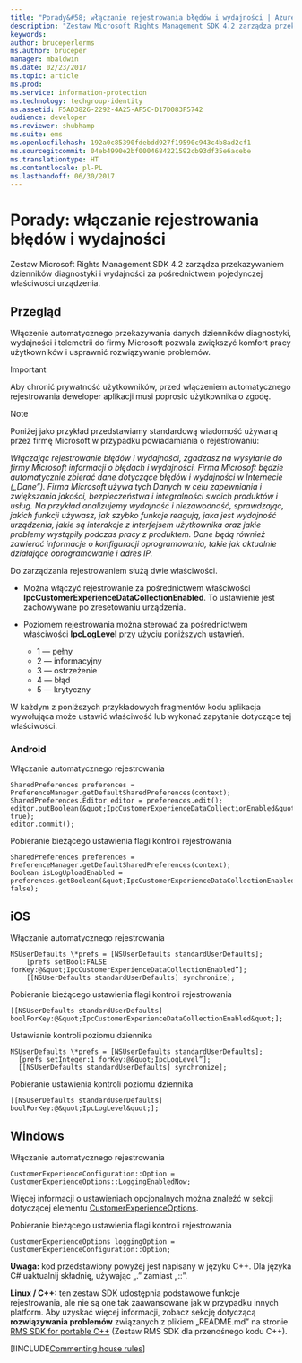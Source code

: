 ```yaml
---
title: "Porady&#58; włączanie rejestrowania błędów i wydajności | Azure RMS"
description: "Zestaw Microsoft Rights Management SDK 4.2 zarządza przekazywaniem dzienników diagnostyki i wydajności za pośrednictwem pojedynczej właściwości urządzenia."
keywords: 
author: bruceperlerms
ms.author: bruceper
manager: mbaldwin
ms.date: 02/23/2017
ms.topic: article
ms.prod: 
ms.service: information-protection
ms.technology: techgroup-identity
ms.assetid: F5AD3826-2292-4A25-AF5C-D17D083F5742
audience: developer
ms.reviewer: shubhamp
ms.suite: ems
ms.openlocfilehash: 192a0c85390fdebdd927f19590c943c4b8ad2cf1
ms.sourcegitcommit: 04eb4990e2bf0004684221592cb93df35e6acebe
ms.translationtype: HT
ms.contentlocale: pl-PL
ms.lasthandoff: 06/30/2017
---
```

# <a name="how-to-enable-error-and-performance-logging"></a>Porady: włączanie rejestrowania błędów i wydajności
Zestaw Microsoft Rights Management SDK 4.2 zarządza przekazywaniem dzienników diagnostyki i wydajności za pośrednictwem pojedynczej właściwości urządzenia.

## <a name="overview"></a>Przegląd ##
Włączenie automatycznego przekazywania danych dzienników diagnostyki, wydajności i telemetrii do firmy Microsoft pozwala zwiększyć komfort pracy użytkowników i usprawnić rozwiązywanie problemów. 

> [!IMPORTANT] 
> Aby chronić prywatność użytkowników, przed włączeniem automatycznego rejestrowania deweloper aplikacji musi poprosić użytkownika o zgodę.

> [!NOTE]
> Poniżej jako przykład przedstawiamy standardową wiadomość używaną przez firmę Microsoft w przypadku powiadamiania o rejestrowaniu: 
>
> *Włączając rejestrowanie błędów i wydajności, zgadzasz na wysyłanie do firmy Microsoft informacji o błędach i wydajności.  Firma Microsoft będzie automatycznie zbierać dane dotyczące błędów i wydajności w Internecie („Dane”).  Firma Microsoft używa tych Danych w celu zapewniania i zwiększania jakości, bezpieczeństwa i integralności swoich produktów i usług.  Na przykład analizujemy wydajność i niezawodność, sprawdzając, jakich funkcji używasz, jak szybko funkcje reagują, jaka jest wydajność urządzenia, jakie są interakcje z interfejsem użytkownika oraz jakie problemy wystąpiły podczas pracy z produktem.  Dane będą również zawierać informacje o konfiguracji oprogramowania, takie jak aktualnie działające oprogramowanie i adres IP.*  

Do zarządzania rejestrowaniem służą dwie właściwości.

-   Można włączyć rejestrowanie za pośrednictwem właściwości **IpcCustomerExperienceDataCollectionEnabled**. To ustawienie jest zachowywane po zresetowaniu urządzenia.
-   Poziomem rejestrowania można sterować za pośrednictwem właściwości **IpcLogLevel** przy użyciu poniższych ustawień.

    * 1 — pełny
    * 2 — informacyjny
    * 3 — ostrzeżenie
    * 4 — błąd
    * 5 — krytyczny

W każdym z poniższych przykładowych fragmentów kodu aplikacja wywołująca może ustawić właściwość lub wykonać zapytanie dotyczące tej właściwości.

### <a name="android"></a>Android ###
Włączanie automatycznego rejestrowania

    SharedPreferences preferences = PreferenceManager.getDefaultSharedPreferences(context);
    SharedPreferences.Editor editor = preferences.edit();
    editor.putBoolean(&quot;IpcCustomerExperienceDataCollectionEnabled&quot;, true);
    editor.commit();

Pobieranie bieżącego ustawienia flagi kontroli rejestrowania

    SharedPreferences preferences = PreferenceManager.getDefaultSharedPreferences(context);
    Boolean isLogUploadEnabled = preferences.getBoolean(&quot;IpcCustomerExperienceDataCollectionEnabled&quot;, false);

## <a name="ios"></a>iOS ##
Włączanie automatycznego rejestrowania

    NSUserDefaults \*prefs = [NSUserDefaults standardUserDefaults];
        [prefs setBool:FALSE forKey:@&quot;IpcCustomerExperienceDataCollectionEnabled”];
        [[NSUserDefaults standardUserDefaults] synchronize];

Pobieranie bieżącego ustawienia flagi kontroli rejestrowania

    [[NSUserDefaults standardUserDefaults] boolForKey:@&quot;IpcCustomerExperienceDataCollectionEnabled&quot;];

Ustawianie kontroli poziomu dziennika

    NSUserDefaults \*prefs = [NSUserDefaults standardUserDefaults];
      [prefs setInteger:1 forKey:@&quot;IpcLogLevel”];
      [[NSUserDefaults standardUserDefaults] synchronize];

Pobieranie ustawienia kontroli poziomu dziennika

    [[NSUserDefaults standardUserDefaults] boolForKey:@&quot;IpcLogLevel&quot;];
 

## <a name="windows"></a>Windows ##
Włączanie automatycznego rejestrowania

    CustomerExperienceConfiguration::Option = CustomerExperienceOptions::LoggingEnabledNow;

Więcej informacji o ustawieniach opcjonalnych można znaleźć w sekcji dotyczącej elementu [CustomerExperienceOptions](https://msdn.microsoft.com/library/microsoft.rightsmanagement.customerexperienceoptions.aspx).

Pobieranie bieżącego ustawienia flagi kontroli rejestrowania

    CustomerExperienceOptions loggingOption = CustomerExperienceConfiguration::Option;


**Uwaga:** kod przedstawiony powyżej jest napisany w języku C++. Dla języka C\# uaktualnij składnię, używając „.” zamiast „::”.

**Linux / C++:** ten zestaw SDK udostępnia podstawowe funkcje rejestrowania, ale nie są one tak zaawansowane jak w przypadku innych platform. Aby uzyskać więcej informacji, zobacz sekcję dotyczącą **rozwiązywania problemów** związanych z plikiem „README.md” na stronie [RMS SDK for portable C++](https://github.com/AzureAD/rms-sdk-for-cpp#troubleshooting) (Zestaw RMS SDK dla przenośnego kodu C++).

[!INCLUDE[Commenting house rules](../includes/houserules.md)]